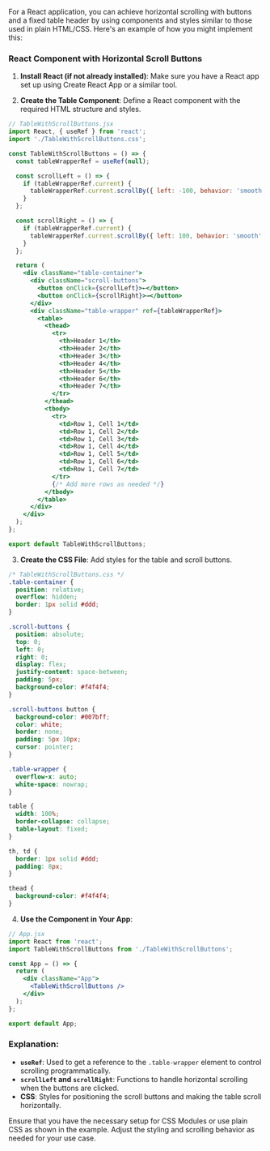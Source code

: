 For a React application, you can achieve horizontal scrolling with buttons and a fixed table header by using components and styles similar to those used in plain HTML/CSS. Here's an example of how you might implement this:

### React Component with Horizontal Scroll Buttons

1. **Install React (if not already installed)**:
   Make sure you have a React app set up using Create React App or a similar tool.

2. **Create the Table Component**:
   Define a React component with the required HTML structure and styles.

```jsx
// TableWithScrollButtons.jsx
import React, { useRef } from 'react';
import './TableWithScrollButtons.css';

const TableWithScrollButtons = () => {
  const tableWrapperRef = useRef(null);

  const scrollLeft = () => {
    if (tableWrapperRef.current) {
      tableWrapperRef.current.scrollBy({ left: -100, behavior: 'smooth' });
    }
  };

  const scrollRight = () => {
    if (tableWrapperRef.current) {
      tableWrapperRef.current.scrollBy({ left: 100, behavior: 'smooth' });
    }
  };

  return (
    <div className="table-container">
      <div className="scroll-buttons">
        <button onClick={scrollLeft}>←</button>
        <button onClick={scrollRight}>→</button>
      </div>
      <div className="table-wrapper" ref={tableWrapperRef}>
        <table>
          <thead>
            <tr>
              <th>Header 1</th>
              <th>Header 2</th>
              <th>Header 3</th>
              <th>Header 4</th>
              <th>Header 5</th>
              <th>Header 6</th>
              <th>Header 7</th>
            </tr>
          </thead>
          <tbody>
            <tr>
              <td>Row 1, Cell 1</td>
              <td>Row 1, Cell 2</td>
              <td>Row 1, Cell 3</td>
              <td>Row 1, Cell 4</td>
              <td>Row 1, Cell 5</td>
              <td>Row 1, Cell 6</td>
              <td>Row 1, Cell 7</td>
            </tr>
            {/* Add more rows as needed */}
          </tbody>
        </table>
      </div>
    </div>
  );
};

export default TableWithScrollButtons;
```

3. **Create the CSS File**:
   Add styles for the table and scroll buttons.

```css
/* TableWithScrollButtons.css */
.table-container {
  position: relative;
  overflow: hidden;
  border: 1px solid #ddd;
}

.scroll-buttons {
  position: absolute;
  top: 0;
  left: 0;
  right: 0;
  display: flex;
  justify-content: space-between;
  padding: 5px;
  background-color: #f4f4f4;
}

.scroll-buttons button {
  background-color: #007bff;
  color: white;
  border: none;
  padding: 5px 10px;
  cursor: pointer;
}

.table-wrapper {
  overflow-x: auto;
  white-space: nowrap;
}

table {
  width: 100%;
  border-collapse: collapse;
  table-layout: fixed;
}

th, td {
  border: 1px solid #ddd;
  padding: 8px;
}

thead {
  background-color: #f4f4f4;
}
```

4. **Use the Component in Your App**:

```jsx
// App.jsx
import React from 'react';
import TableWithScrollButtons from './TableWithScrollButtons';

const App = () => {
  return (
    <div className="App">
      <TableWithScrollButtons />
    </div>
  );
};

export default App;
```

### Explanation:
- **`useRef`**: Used to get a reference to the `.table-wrapper` element to control scrolling programmatically.
- **`scrollLeft` and `scrollRight`**: Functions to handle horizontal scrolling when the buttons are clicked.
- **CSS**: Styles for positioning the scroll buttons and making the table scroll horizontally.

Ensure that you have the necessary setup for CSS Modules or use plain CSS as shown in the example. Adjust the styling and scrolling behavior as needed for your use case.
